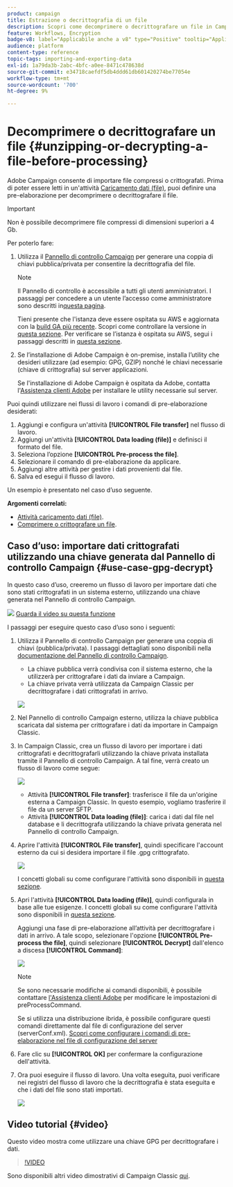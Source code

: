 ```yaml
---
product: campaign
title: Estrazione o decrittografia di un file
description: Scopri come decomprimere o decrittografare un file in Campaign prima dell’elaborazione
feature: Workflows, Encryption
badge-v8: label="Applicabile anche a v8" type="Positive" tooltip="Applicabile anche a Campaign v8"
audience: platform
content-type: reference
topic-tags: importing-and-exporting-data
exl-id: 1a79da3b-2abc-4bfc-a0ee-8471c478638d
source-git-commit: e34718caefdf5db4ddd61db601420274be77054e
workflow-type: tm+mt
source-wordcount: '700'
ht-degree: 9%

---
```



# Decomprimere o decrittografare un file {#unzipping-or-decrypting-a-file-before-processing}

Adobe Campaign consente di importare file compressi o crittografati. Prima di poter essere letti in un&#39;attività [Caricamento dati (file)](../../workflow/using/data-loading-file.md), puoi definire una pre-elaborazione per decomprimere o decrittografare il file.

>[!IMPORTANT]
>
>Non è possibile decomprimere file compressi di dimensioni superiori a 4 Gb.

Per poterlo fare:

1. Utilizza il [Pannello di controllo Campaign](https://experienceleague.adobe.com/docs/control-panel/using/instances-settings/gpg-keys-management.html?lang=it#decrypting-data) per generare una coppia di chiavi pubblica/privata per consentire la decrittografia del file.

   >[!NOTE]
   >
   >Il Pannello di controllo è accessibile a tutti gli utenti amministratori. I passaggi per concedere a un utente l’accesso come amministratore sono descritti in[questa pagina](https://experienceleague.adobe.com/docs/control-panel/using/discover-control-panel/managing-permissions.html?lang=it#discover-control-panel).
   >
   >Tieni presente che l&#39;istanza deve essere ospitata su AWS e aggiornata con la [build GA più recente](../../rn/using/rn-overview.md). Scopri come controllare la versione in [questa sezione](../../platform/using/launching-adobe-campaign.md#getting-your-campaign-version). Per verificare se l’istanza è ospitata su AWS, segui i passaggi descritti in [questa sezione](https://experienceleague.adobe.com/docs/control-panel/using/faq.html?lang=it).

1. Se l’installazione di Adobe Campaign è on-premise, installa l’utility che desideri utilizzare (ad esempio: GPG, GZIP) nonché le chiavi necessarie (chiave di crittografia) sul server applicazioni.

   Se l&#39;installazione di Adobe Campaign è ospitata da Adobe, contatta l&#39;[Assistenza clienti Adobe](https://helpx.adobe.com/it/enterprise/admin-guide.html/enterprise/using/support-for-experience-cloud.ug.html) per installare le utility necessarie sul server.

Puoi quindi utilizzare nei flussi di lavoro i comandi di pre-elaborazione desiderati:

1. Aggiungi e configura un&#39;attività **[!UICONTROL File transfer]** nel flusso di lavoro.
1. Aggiungi un&#39;attività **[!UICONTROL Data loading (file)]** e definisci il formato del file.
1. Seleziona l’opzione **[!UICONTROL Pre-process the file]**.
1. Selezionare il comando di pre-elaborazione da applicare.
1. Aggiungi altre attività per gestire i dati provenienti dal file.
1. Salva ed esegui il flusso di lavoro.

Un esempio è presentato nel caso d’uso seguente.

**Argomenti correlati:**

* [Attività caricamento dati (file)](../../workflow/using/data-loading-file.md).
* [Comprimere o crittografare un file](../../workflow/using/how-to-use-workflow-data.md#zipping-or-encrypting-a-file).

## Caso d’uso: importare dati crittografati utilizzando una chiave generata dal Pannello di controllo Campaign {#use-case-gpg-decrypt}

In questo caso d’uso, creeremo un flusso di lavoro per importare dati che sono stati crittografati in un sistema esterno, utilizzando una chiave generata nel Pannello di controllo Campaign.

![](assets/do-not-localize/how-to-video.png) [Guarda il video su questa funzione](#video)

I passaggi per eseguire questo caso d’uso sono i seguenti:

1. Utilizza il Pannello di controllo Campaign per generare una coppia di chiavi (pubblica/privata). I passaggi dettagliati sono disponibili nella [documentazione del Pannello di controllo Campaign](https://experienceleague.adobe.com/docs/control-panel/using/instances-settings/gpg-keys-management.html?lang=it#decrypting-data).

   * La chiave pubblica verrà condivisa con il sistema esterno, che la utilizzerà per crittografare i dati da inviare a Campaign.
   * La chiave privata verrà utilizzata da Campaign Classic per decrittografare i dati crittografati in arrivo.

   ![](assets/gpg_generate.png)

1. Nel Pannello di controllo Campaign esterno, utilizza la chiave pubblica scaricata dal sistema per crittografare i dati da importare in Campaign Classic.

1. In Campaign Classic, crea un flusso di lavoro per importare i dati crittografati e decrittografarli utilizzando la chiave privata installata tramite il Pannello di controllo Campaign. A tal fine, verrà creato un flusso di lavoro come segue:

   ![](assets/gpg_import_workflow.png)

   * Attività **[!UICONTROL File transfer]**: trasferisce il file da un&#39;origine esterna a Campaign Classic. In questo esempio, vogliamo trasferire il file da un server SFTP.
   * Attività **[!UICONTROL Data loading (file)]**: carica i dati dal file nel database e li decrittografa utilizzando la chiave privata generata nel Pannello di controllo Campaign.

1. Aprire l&#39;attività **[!UICONTROL File transfer]**, quindi specificare l&#39;account esterno da cui si desidera importare il file .gpg crittografato.

   ![](assets/gpg_key_transfer.png)

   I concetti globali su come configurare l&#39;attività sono disponibili in [questa sezione](../../workflow/using/file-transfer.md).

1. Apri l&#39;attività **[!UICONTROL Data loading (file)]**, quindi configurala in base alle tue esigenze. I concetti globali su come configurare l&#39;attività sono disponibili in [questa sezione](../../workflow/using/data-loading-file.md).

   Aggiungi una fase di pre-elaborazione all’attività per decrittografare i dati in arrivo. A tale scopo, selezionare l&#39;opzione **[!UICONTROL Pre-process the file]**, quindi selezionare **[!UICONTROL Decrypt]** dall&#39;elenco a discesa **[!UICONTROL Command]**:

   ![](assets/gpg_load.png)

   >[!NOTE]
   >
   >Se sono necessarie modifiche ai comandi disponibili, è possibile contattare [l&#39;Assistenza clienti Adobe](https://helpx.adobe.com/it/enterprise/admin-guide.html/enterprise/using/support-for-experience-cloud.ug.html) per modificare le impostazioni di preProcessCommand.
   >
   >Se si utilizza una distribuzione ibrida, è possibile configurare questi comandi direttamente dal file di configurazione del server (serverConf.xml). [Scopri come configurare i comandi di pre-elaborazione nel file di configurazione del server](../../installation/using/the-server-configuration-file.md#preprocesscommand)

1. Fare clic su **[!UICONTROL OK]** per confermare la configurazione dell&#39;attività.

1. Ora puoi eseguire il flusso di lavoro. Una volta eseguita, puoi verificare nei registri del flusso di lavoro che la decrittografia è stata eseguita e che i dati del file sono stati importati.

   ![](assets/gpg_run.png)

## Video tutorial {#video}

Questo video mostra come utilizzare una chiave GPG per decrittografare i dati.

>[!VIDEO](https://video.tv.adobe.com/v/36482?quality=12)

Sono disponibili altri video dimostrativi di Campaign Classic [qui](https://experienceleague.adobe.com/docs/campaign-classic-learn/tutorials/overview.html?lang=it).
